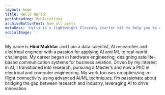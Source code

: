 ```yaml
---
layout: home
title: Hello World!
postsHeading: Publications 
archiveButtonText: See all posts
metaDesc: 'Hylia is a lightweight Eleventy starter kit to help you to create your own blog or personal website.'
socialImage: ''
---
```


My name is **Hind Mukhtar** and I am a data scientist, AI researcher and electrical engineer with a passion for applying AI and ML to real-world challenges. My career began in hardware engineering, designing satellite-based communication systems for business aviation. Driven by my interest in AI, I transitioned into research, pursuing a Master’s and now a PhD in electrical and computer engineering. My work focuses on optimizing in-flight connectivity using advanced AI/ML techniques. I’m passionate about bridging the gap between research and industry, leveraging AI to drive innovation.